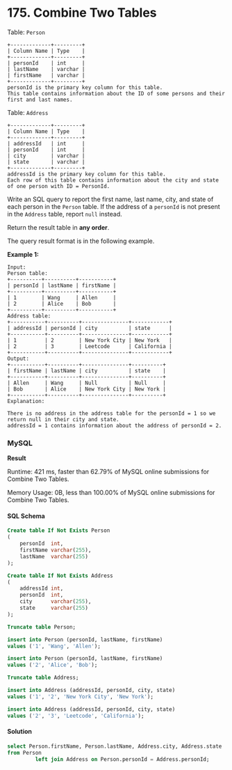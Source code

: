 # 175. Combine Two Tables

Table: `Person`

```markup
+-------------+---------+
| Column Name | Type    |
+-------------+---------+
| personId    | int     |
| lastName    | varchar |
| firstName   | varchar |
+-------------+---------+
personId is the primary key column for this table.
This table contains information about the ID of some persons and their first and last names.
```

Table: `Address`

```
+-------------+---------+
| Column Name | Type    |
+-------------+---------+
| addressId   | int     |
| personId    | int     |
| city        | varchar |
| state       | varchar |
+-------------+---------+
addressId is the primary key column for this table.
Each row of this table contains information about the city and state of one person with ID = PersonId.
```

Write an SQL query to report the first name, last name, city, and state of each person in the `Person` table. If the address of a `personId` is not present in the `Address` table, report `null` instead.

Return the result table in **any order**.



The query result format is in the following example.

**Example 1:**

```markup
Input: 
Person table:
+----------+----------+-----------+
| personId | lastName | firstName |
+----------+----------+-----------+
| 1        | Wang     | Allen     |
| 2        | Alice    | Bob       |
+----------+----------+-----------+
Address table:
+-----------+----------+---------------+------------+
| addressId | personId | city          | state      |
+-----------+----------+---------------+------------+
| 1         | 2        | New York City | New York   |
| 2         | 3        | Leetcode      | California |
+-----------+----------+---------------+------------+
Output:
+-----------+----------+---------------+----------+
| firstName | lastName | city          | state    |
+-----------+----------+---------------+----------+
| Allen     | Wang     | Null          | Null     |
| Bob       | Alice    | New York City | New York |
+-----------+----------+---------------+----------+
Explanation:

There is no address in the address table for the personId = 1 so we return null in their city and state.
addressId = 1 contains information about the address of personId = 2.
```

### MySQL <a href="#javascript" id="javascript"></a>

**Result**

Runtime: 421 ms, faster than 62.79% of MySQL online submissions for Combine Two Tables.

Memory Usage: 0B, less than 100.00% of MySQL online submissions for Combine Two Tables.

#### SQL Schema

```sql
Create table If Not Exists Person
(
    personId  int,
    firstName varchar(255),
    lastName  varchar(255)
);

Create table If Not Exists Address
(
    addressId int,
    personId  int,
    city      varchar(255),
    state     varchar(255)
);

Truncate table Person;

insert into Person (personId, lastName, firstName)
values ('1', 'Wang', 'Allen');

insert into Person (personId, lastName, firstName)
values ('2', 'Alice', 'Bob');

Truncate table Address;

insert into Address (addressId, personId, city, state)
values ('1', '2', 'New York City', 'New York');

insert into Address (addressId, personId, city, state)
values ('2', '3', 'Leetcode', 'California');
```

#### Solution <a href="#javascript" id="javascript"></a>

```sql
select Person.firstName, Person.lastName, Address.city, Address.state
from Person
         left join Address on Person.personId = Address.personId;
```
